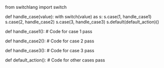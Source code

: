 from switchlang import switch

def handle_case(value):
    with switch(value) as s:
        s.case(1, handle_case1)
        s.case(2, handle_case2)
        s.case(3, handle_case3)
        s.default(default_action)()

def handle_case1():
    # Code for case 1
    pass

def handle_case2():
    # Code for case 2
    pass

def handle_case3():
    # Code for case 3
    pass

def default_action():
    # Code for other cases
    pass
